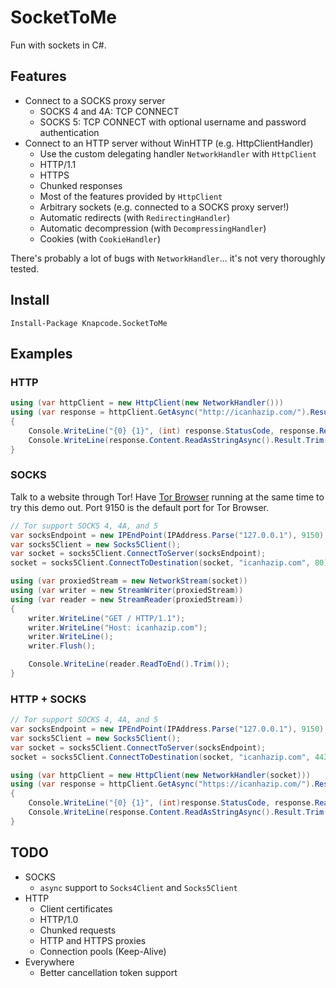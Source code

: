 # SocketToMe

Fun with sockets in C#.

## Features

- Connect to a SOCKS proxy server
  - SOCKS 4 and 4A: TCP CONNECT
  - SOCKS 5: TCP CONNECT with optional username and password authentication
- Connect to an HTTP server without WinHTTP (e.g. HttpClientHandler)
  - Use the custom delegating handler `NetworkHandler` with `HttpClient`
  - HTTP/1.1
  - HTTPS
  - Chunked responses
  - Most of the features provided by `HttpClient`
  - Arbitrary sockets (e.g. connected to a SOCKS proxy server!)
  - Automatic redirects (with `RedirectingHandler`)
  - Automatic decompression (with `DecompressingHandler`)
  - Cookies (with `CookieHandler`)

There's probably a lot of bugs with `NetworkHandler`... it's not very thoroughly tested.

## Install

```
Install-Package Knapcode.SocketToMe
```

## Examples

### HTTP

```csharp
using (var httpClient = new HttpClient(new NetworkHandler()))
using (var response = httpClient.GetAsync("http://icanhazip.com/").Result)
{
    Console.WriteLine("{0} {1}", (int) response.StatusCode, response.ReasonPhrase);
    Console.WriteLine(response.Content.ReadAsStringAsync().Result.Trim());
}
```

### SOCKS

Talk to a website through Tor! Have [Tor Browser](https://www.torproject.org/download/download-easy.html.en) running at the same time to try this demo out. Port 9150 is the default port for Tor Browser.

```csharp
// Tor support SOCKS 4, 4A, and 5
var socksEndpoint = new IPEndPoint(IPAddress.Parse("127.0.0.1"), 9150);
var socks5Client = new Socks5Client();
var socket = socks5Client.ConnectToServer(socksEndpoint);
socket = socks5Client.ConnectToDestination(socket, "icanhazip.com", 80);

using (var proxiedStream = new NetworkStream(socket))
using (var writer = new StreamWriter(proxiedStream))
using (var reader = new StreamReader(proxiedStream))
{
    writer.WriteLine("GET / HTTP/1.1");
    writer.WriteLine("Host: icanhazip.com");
    writer.WriteLine();
    writer.Flush();

    Console.WriteLine(reader.ReadToEnd().Trim());
}
```

### HTTP + SOCKS

```csharp
// Tor support SOCKS 4, 4A, and 5
var socksEndpoint = new IPEndPoint(IPAddress.Parse("127.0.0.1"), 9150);
var socks5Client = new Socks5Client();
var socket = socks5Client.ConnectToServer(socksEndpoint);
socket = socks5Client.ConnectToDestination(socket, "icanhazip.com", 443);

using (var httpClient = new HttpClient(new NetworkHandler(socket)))
using (var response = httpClient.GetAsync("https://icanhazip.com/").Result)
{
    Console.WriteLine("{0} {1}", (int)response.StatusCode, response.ReasonPhrase);
    Console.WriteLine(response.Content.ReadAsStringAsync().Result.Trim());
}
```

## TODO

- SOCKS
  - `async` support to `Socks4Client` and `Socks5Client`
- HTTP
  - Client certificates
  - HTTP/1.0
  - Chunked requests
  - HTTP and HTTPS proxies
  - Connection pools (Keep-Alive)
- Everywhere
  - Better cancellation token support
